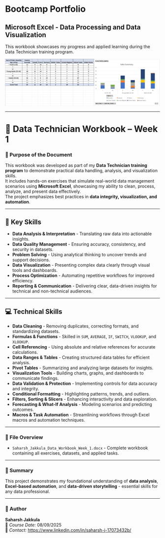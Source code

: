 # Bootcamp Portfolio
## Microsoft Excel - Data Processing and Data Visualization


This workbook showcases my progress and applied learning during the Data Technician training program.

![](Excel1.png)

---

# 📘 Data Technician Workbook – Week 1

### 🎯 Purpose of the Document
This workbook was developed as part of my **Data Technician training program** to demonstrate practical data handling, analysis, and visualization skills.  
It includes hands-on exercises that simulate real-world data management scenarios using **Microsoft Excel**, showcasing my ability to clean, process, analyze, and present data effectively.  
The project emphasizes best practices in **data integrity, visualization, and automation**.

---

## 🧠 Key Skills
- **Data Analysis & Interpretation** - Translating raw data into actionable insights.  
- **Data Quality Management** - Ensuring accuracy, consistency, and security in datasets.  
- **Problem Solving** - Using analytical thinking to uncover trends and support decisions.  
- **Data Visualization** - Presenting complex data clearly through visual tools and dashboards.  
- **Process Optimization** - Automating repetitive workflows for improved efficiency.  
- **Reporting & Communication** - Delivering clear, data-driven insights for technical and non-technical audiences.

---

## 💻 Technical Skills
- **Data Cleaning** - Removing duplicates, correcting formats, and standardizing datasets.  
- **Formulas & Functions** - Skilled in `SUM`, `AVERAGE`, `IF`, `SWITCH`, `VLOOKUP`, and `XLOOKUP`.  
- **Cell Referencing** - Using absolute and relative references for accurate calculations.  
- **Data Ranges & Tables** - Creating structured data tables for efficient analysis.  
- **Pivot Tables** - Summarizing and analyzing large datasets for insights.  
- **Visualization Tools** - Building charts, graphs, and dashboards to communicate findings.  
- **Data Validation & Protection** - Implementing controls for data accuracy and integrity.  
- **Conditional Formatting** - Highlighting patterns, trends, and outliers.  
- **Filters, Sorting & Slicers** - Enhancing interactivity and data exploration.  
- **Forecasting & What-If Analysis** - Modeling scenarios and predicting outcomes.  
- **Macros & Task Automation** - Streamlining workflows through Excel macros and automation techniques.

---

### 📂 File Overview
- `Saharsh_Jakkula_Data_Workbook_Week_1.docx` - Complete workbook containing all exercises, datasets, and applied tasks.

---

### 🧾 Summary
This project demonstrates my foundational understanding of **data analysis**, **Excel-based automation**, and **data-driven storytelling** - essential skills for any data professional.

---

### 👤 Author
**Saharsh Jakkula**  
📅 *Course Date:* 08/09/2025  
📧 *Contact:* https://www.linkedin.com/in/saharsh-j-17073432b/
